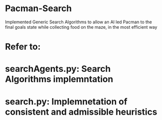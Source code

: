 # Pacman-Search
Implemented Generic Search Algorithms to allow an AI led Pacman to the final goals state while collecting food on the maze, in the most efficient way

# Refer to:
# searchAgents.py: Search Algorithms implemntation
# search.py: Implemnetation of consistent and admissible heuristics 
